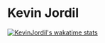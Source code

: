 # Kevin Jordil

[![KevinJordil's wakatime stats](https://github-readme-stats.vercel.app/api/wakatime?username=KevinJordil)](https://github.com/anuraghazra/github-readme-stats)
